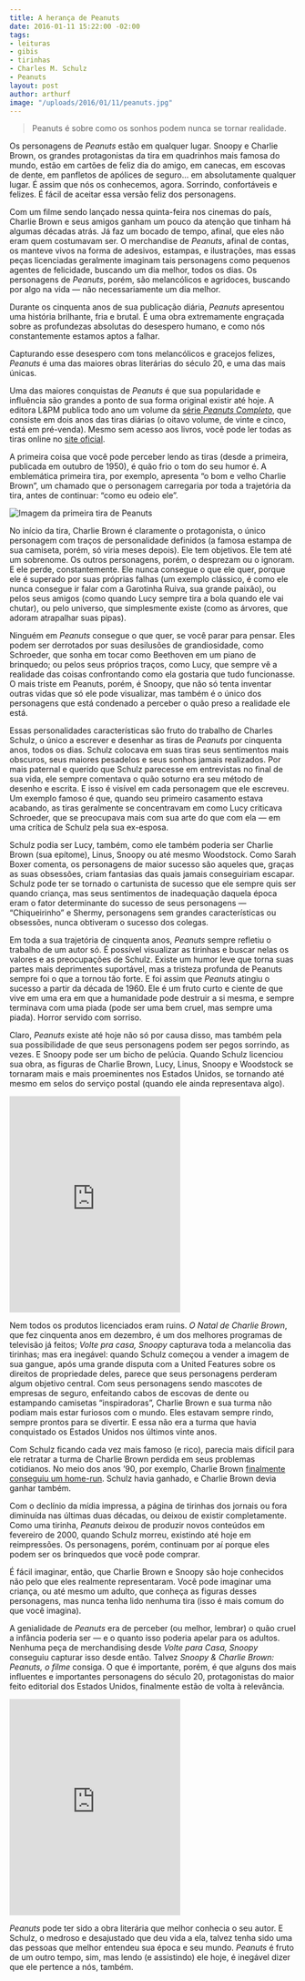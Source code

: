 ```yaml
---
title: A herança de Peanuts
date: 2016-01-11 15:22:00 -02:00
tags:
- leituras
- gibis
- tirinhas
- Charles M. Schulz
- Peanuts
layout: post
author: arthurf
image: "/uploads/2016/01/11/peanuts.jpg"
---
```


<blockquote>
  <p>Peanuts é sobre como os sonhos podem nunca se tornar realidade.</p>
</blockquote>

<p>Os personagens de <em>Peanuts</em> estão em qualquer lugar. Snoopy e Charlie Brown, os grandes protagonistas da tira em quadrinhos mais famosa do mundo, estão em cartões de feliz dia do amigo, em canecas, em escovas de dente, em panfletos de apólices de seguro… em absolutamente qualquer lugar. É assim que nós os conhecemos, agora. Sorrindo, confortáveis e felizes. É fácil de aceitar essa versão feliz dos personagens.</p>

<p>Com um filme sendo lançado nessa quinta-feira nos cinemas do país, Charlie Brown e seus amigos ganham um pouco da atenção que tinham há algumas décadas atrás. Já faz um bocado de tempo, afinal, que eles não eram quem costumavam ser. O merchandise de <em>Peanuts</em>, afinal de contas, os manteve vivos na forma de adesivos, estampas, e ilustrações, mas essas peças licenciadas geralmente imaginam tais personagens como pequenos agentes de felicidade, buscando um dia melhor, todos os dias. Os personagens de <em>Peanuts</em>, porém, são melancólicos e agridoces, buscando por algo na vida — não necessariamente um dia melhor.</p>

<p>Durante os cinquenta anos de sua publicação diária, <em>Peanuts</em> apresentou uma história brilhante, fria e brutal. É uma obra extremamente engraçada sobre as profundezas absolutas do desespero humano, e como nós constantemente estamos aptos a falhar.</p>

<p>Capturando esse desespero com tons melancólicos e gracejos felizes, <em>Peanuts</em> é uma das maiores obras literárias do século 20, e uma das mais únicas.</p>

<p>Uma das maiores conquistas de <em>Peanuts</em> é que sua popularidade e influência são grandes a ponto de sua forma original existir até hoje. A editora L&amp;PM publica todo ano um volume da <a href="http://lpm.com.br/site/default.asp?FiltroCatalogo=*&amp;TroncoID=805134&amp;SecaoID=510927&amp;SubsecaoID=0&amp;Serie=Peanuts%20Completo">série <em>Peanuts Completo</em></a>, que consiste em dois anos das tiras diárias (o oitavo volume, de vinte e cinco, está em pré-venda). Mesmo sem acesso aos livros, você pode ler todas as tiras online no <a href="http://www.peanuts.com/comics">site oficial</a>.</p>

<p>A primeira coisa que você pode perceber lendo as tiras (desde a primeira, publicada em outubro de 1950), é quão frio o tom do seu humor é. A emblemática primeira tira, por exemplo, apresenta “o bom e velho Charlie Brown”, um chamado que o personagem carregaria por toda a trajetória da tira, antes de continuar: “como eu odeio ele”.</p>

<img class="full-width" src="{% link uploads/2016/01/11/peanuts-primeira-tira.jpg %}" alt="Imagem da primeira tira de Peanuts" title="A primeiríssima tirinha de Peanuts, publicada em 2 de outubro de 1950.">

<p>No início da tira, Charlie Brown é claramente o protagonista, o único personagem com traços de personalidade definidos (a famosa estampa de sua camiseta, porém, só viria meses depois). Ele tem objetivos. Ele tem até um sobrenome. Os outros personagens, porém, o desprezam ou o ignoram. E ele perde, constantemente. Ele nunca consegue o que ele quer, porque ele é superado por suas próprias falhas (um exemplo clássico, é como ele nunca consegue ir falar com a Garotinha Ruiva, sua grande paixão), ou pelos seus amigos (como quando Lucy sempre tira a bola quando ele vai chutar), ou pelo universo, que simplesmente existe (como as árvores, que adoram atrapalhar suas pipas).</p>

<p>Ninguém em <em>Peanuts</em> consegue o que quer, se você parar para pensar. Eles podem ser derrotados por suas desilusões de grandiosidade, como Schroeder, que sonha em tocar como Beethoven em um piano de brinquedo; ou pelos seus próprios traços, como Lucy, que sempre vê a realidade das coisas confrontando como ela gostaria que tudo funcionasse. O mais triste em Peanuts, porém, é Snoopy, que não só tenta inventar outras vidas que só ele pode visualizar, mas também é o único dos personagens que está condenado a perceber o quão preso a realidade ele está.</p>

<p>Essas personalidades características são fruto do trabalho de Charles Schulz, o único a escrever e desenhar as tiras de <em>Peanuts</em> por cinquenta anos, todos os dias. Schulz colocava em suas tiras seus sentimentos mais obscuros, seus maiores pesadelos e seus sonhos jamais realizados. Por mais paternal e querido que Schulz parecesse em entrevistas no final de sua vida, ele sempre comentava o quão soturno era seu método de desenho e escrita. E isso é visível em cada personagem que ele escreveu. Um exemplo famoso é que, quando seu primeiro casamento estava acabando, as tiras geralmente se concentravam em como Lucy criticava Schroeder, que se preocupava mais com sua arte do que com ela — em uma crítica de Schulz pela sua ex-esposa.</p>

<p>Schulz podia ser Lucy, também, como ele também poderia ser Charlie Brown (sua epítome), Linus, Snoopy ou até mesmo Woodstock. Como Sarah Boxer comenta, os personagens de maior sucesso são aqueles que, graças as suas obsessões, criam fantasias das quais jamais conseguiriam escapar. Schulz pode ter se tornado o cartunista de sucesso que ele sempre quis ser quando criança, mas seus sentimentos de inadequação daquela época eram o fator determinante do sucesso de seus personagens — “Chiqueirinho” e Shermy, personagens sem grandes características ou obsessões, nunca obtiveram o sucesso dos colegas.</p>

<p>Em toda a sua trajetória de cinquenta anos, <em>Peanuts</em> sempre refletiu o trabalho de um autor só. É possível visualizar as tirinhas e buscar nelas os valores e as preocupações de Schulz. Existe um humor leve que torna suas partes mais deprimentes suportável, mas a tristeza profunda de Peanuts sempre foi o que a tornou tão forte. E foi assim que <em>Peanuts</em> atingiu o sucesso a partir da década de 1960. Ele é um fruto curto e ciente de que vive em uma era em que a humanidade pode destruir a si mesma, e sempre terminava com uma piada (pode ser uma bem cruel, mas sempre uma piada). Horror servido com sorriso.</p>

<p>Claro, <em>Peanuts</em> existe até hoje não só por causa disso, mas também pela sua possibilidade de que seus personagens podem ser pegos sorrindo, as vezes. E Snoopy pode ser um bicho de pelúcia. Quando Schulz licenciou sua obra, as figuras de Charlie Brown, Lucy, Linus, Snoopy e Woodstock se tornaram mais e mais proeminentes nos Estados Unidos, se tornando até mesmo em selos do serviço postal (quando ele ainda representava algo).</p>

<iframe class="full-width" src="https://www.youtube-nocookie.com/embed/hkkC45TfXL4" allowfullscreen="" width="300" height="380" frameborder="0"></iframe>

<p>Nem todos os produtos licenciados eram ruins. <em>O Natal de Charlie Brown</em>, que fez cinquenta anos em dezembro, é um dos melhores programas de televisão já feitos; <em>Volte pra casa, Snoopy</em> capturava toda a melancolia das tirinhas; mas era inegável: quando Schulz começou a vender a imagem de sua gangue, após uma grande disputa com a United Features sobre os direitos de propriedade deles, parece que seus personagens perderam algum objetivo central. Com seus personagens sendo mascotes de empresas de seguro, enfeitando cabos de escovas de dente ou estampando camisetas “inspiradoras”, Charlie Brown e sua turma não podiam mais estar furiosos com o mundo. Eles estavam sempre rindo, sempre prontos para se divertir. E essa não era a turma que havia conquistado os Estados Unidos nos últimos vinte anos.</p>

<p>Com Schulz ficando cada vez mais famoso (e rico), parecia mais difícil para ele retratar a turma de Charlie Brown perdida em seus problemas cotidianos. No meio dos anos ’90, por exemplo, Charlie Brown <a href="http://www.gocomics.com/peanuts/1993/03/30">finalmente conseguiu um home-run</a>. Schulz havia ganhado, e Charlie Brown devia ganhar também.</p>

<p>Com o declínio da mídia impressa, a página de tirinhas dos jornais ou fora diminuída nas últimas duas décadas, ou deixou de existir completamente. Como uma tirinha, <em>Peanuts</em> deixou de produzir novos conteúdos em fevereiro de 2000, quando Schulz morreu, existindo até hoje em reimpressões. Os personagens, porém, continuam por aí porque eles podem ser os brinquedos que você pode comprar.</p>

<p>É fácil imaginar, então, que Charlie Brown e Snoopy são hoje conhecidos não pelo que eles realmente representaram. Você pode imaginar uma criança, ou até mesmo um adulto, que conheça as figuras  desses personagens, mas nunca tenha lido nenhuma tira (isso é mais comum do que você imagina).</p>

<p>A genialidade de <em>Peanuts</em> era de perceber (ou melhor, lembrar) o quão cruel a infância poderia ser — e o quanto isso poderia apelar para os adultos. Nenhuma peça de merchandising desde <em>Volte para Casa, Snoopy</em> conseguiu capturar isso desde então. Talvez <em>Snoopy &amp; Charlie Brown: Peanuts, o filme</em> consiga. O que é importante, porém, é que alguns dos mais influentes e importantes personagens do século 20, protagonistas do maior feito editorial dos Estados Unidos, finalmente estão de volta à relevância.</p>

<div class="video-wrapper">
  <iframe class="full-width" src="https://www.youtube-nocookie.com/embed/FXUIlLLE-7Q" allowfullscreen="" width="300" height="380" frameborder="0"></iframe>
</div>

<p><em>Peanuts</em> pode ter sido a obra literária que melhor conhecia o seu autor. E Schulz, o medroso e desajustado que deu vida a ela, talvez tenha sido uma das pessoas que melhor entendeu sua época e seu mundo. <em>Peanuts</em> é fruto de um outro tempo, sim, mas lendo (e assistindo) ele hoje, é inegável dizer que ele pertence a nós, também.</p>

